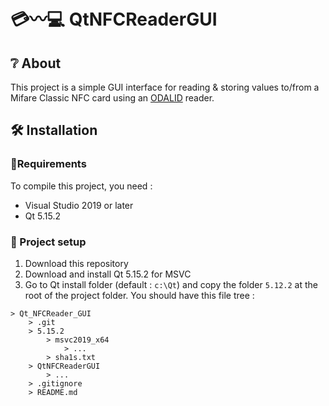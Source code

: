 # 💳〰️💻 QtNFCReaderGUI

## ❔ About
This project is a simple GUI interface for reading & storing values to/from a Mifare Classic NFC card using an [ODALID](https://odalid.com/fr/) reader.

## 🛠 Installation

### 🔨Requirements
To compile this project, you need :
* Visual Studio 2019 or later
* Qt 5.15.2

### 🔧 Project setup
1. Download this repository
2. Download and install Qt 5.15.2 for MSVC
3. Go to Qt install folder (default : `c:\Qt`) and copy the folder `5.12.2` at the root of the project folder. You should have this file tree :
```
> Qt_NFCReader_GUI
	> .git
	> 5.15.2
		> msvc2019_x64
			> ...
		> sha1s.txt
	> QtNFCReaderGUI
		> ...
	> .gitignore
	> README.md
```